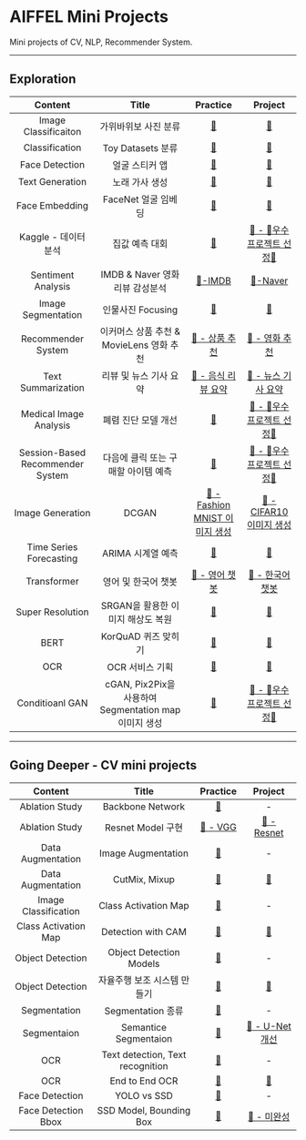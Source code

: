 # AIFFEL Mini Projects
Mini projects of CV, NLP, Recommender System.   

---   

## Exploration
| Content | Title | Practice | Project |   
| :--: | :--: | :--: | :--: |   
| Image Classificaiton | 가위바위보 사진 분류 | [📂](https://github.com/YOOHYOJEONG/AIFFEL_LMS_practice/blob/master/exploration/lms_ex_1.py) | [📂](https://github.com/YOOHYOJEONG/AIFFEL_LMS_project/blob/master/ex01/ex1_rock_scissor_paper.ipynb) |   
| Classification | Toy Datasets 분류 | [📂](https://github.com/YOOHYOJEONG/AIFFEL_LMS_practice/blob/master/exploration/lms_ex_2.ipynb) | [📂](https://github.com/YOOHYOJEONG/AIFFEL_LMS_project/tree/master/ex02) |   
| Face Detection | 얼굴 스티커 앱 | [📂](https://github.com/YOOHYOJEONG/AIFFEL_LMS_practice/blob/master/exploration/lms_ex_3.ipynb) | [📂](https://github.com/YOOHYOJEONG/AIFFEL_LMS_project/blob/master/ex03/ex3_camera_sticker.ipynb) |   
| Text Generation | 노래 가사 생성 | [📂](https://github.com/YOOHYOJEONG/AIFFEL_LMS_practice/blob/master/exploration/lms_ex_4.ipynb) | [📂](https://github.com/YOOHYOJEONG/AIFFEL_LMS_project/blob/master/ex04/ex4_making_lyricist.ipynb) |   
| Face Embedding | FaceNet 얼굴 임베딩 | [📂](https://github.com/YOOHYOJEONG/AIFFEL_LMS_practice/blob/master/exploration/lms_ex_5.ipynb) | [📂](https://github.com/YOOHYOJEONG/AIFFEL_LMS_project/blob/master/ex05/ex5_face_embading.ipynb) |   
| Kaggle - 데이터 분석 | 집값 예측 대회 | [📂](https://github.com/YOOHYOJEONG/AIFFEL_LMS_practice/blob/master/exploration/lms_ex_6_1.ipynb) | [📂 - 👑우수 프로젝트 선정👑](https://github.com/YOOHYOJEONG/AIFFEL_LMS_project/blob/master/ex06/ex6_kakr_house_price_prediction.ipynb) |    
| Sentiment Analysis | IMDB & Naver 영화리뷰 감성분석 | [📂-IMDB](https://github.com/YOOHYOJEONG/AIFFEL_LMS_practice/blob/master/exploration/lms_ex_7.ipynb) | [📂-Naver](https://github.com/YOOHYOJEONG/AIFFEL_LMS_project/blob/master/ex07/ex7_text_sentiment_analysis.ipynb) |   
| Image Segmentation | 인물사진 Focusing | [📂](https://github.com/YOOHYOJEONG/AIFFEL_LMS_practice/blob/master/exploration/lms_ex_8.ipynb) | [📂](https://github.com/YOOHYOJEONG/AIFFEL_LMS_project/blob/master/ex08/ex8_Semantic_Segmentation.ipynb) |   
| Recommender System | 이커머스 상품 추천 & MovieLens 영화 추천 | [📂 - 상품 추천](https://github.com/YOOHYOJEONG/AIFFEL_LMS_practice/blob/master/exploration/lms_ex_9.ipynb) | [📂 - 영화 추천](https://github.com/YOOHYOJEONG/AIFFEL_LMS_project/blob/master/ex09/ex9_Movielens_recommendation.ipynb) |   
| Text Summarization | 리뷰 및 뉴스 기사 요약 | [📂 - 음식 리뷰 요약](https://github.com/YOOHYOJEONG/AIFFEL_LMS_practice/blob/master/exploration/lms_ex_10.ipynb) | [📂 - 뉴스 기사 요약](https://github.com/YOOHYOJEONG/AIFFEL_LMS_project/blob/master/ex10/ex10_Text_Summarization.ipynb) |   
| Medical Image Analysis | 폐렴 진단 모델 개선 | [📂](https://github.com/YOOHYOJEONG/AIFFEL_LMS_practice/blob/master/exploration/lms_ex_11.ipynb) | [📂 - 👑우수 프로젝트 선정👑](https://github.com/YOOHYOJEONG/AIFFEL_LMS_project/blob/master/ex11/ex11_Pneumonia_Diagnosis.ipynb) |   
| Session-Based Recommender System | 다음에 클릭 또는 구매할 아이템 예측 | [📂](https://github.com/YOOHYOJEONG/AIFFEL_LMS_practice/blob/master/exploration/lms_ex_12.ipynb) | [📂 - 👑우수 프로젝트 선정👑](https://github.com/YOOHYOJEONG/AIFFEL_LMS_project/blob/master/ex12/ex12_Session_Based_Recommendation.ipynb) |   
| Image Generation | DCGAN | [📂 - Fashion MNIST 이미지 생성](https://github.com/YOOHYOJEONG/AIFFEL_LMS_practice/blob/master/exploration/lms_ex_13.ipynb) | [📂 - CIFAR10 이미지 생성](https://github.com/YOOHYOJEONG/AIFFEL_LMS_project/blob/master/ex13/ex13_DCGAN_CIFAR10.ipynb) |   
| Time Series Forecasting | ARIMA 시계열 예측 | [📂](https://github.com/YOOHYOJEONG/AIFFEL_LMS_practice/blob/master/exploration/lms_ex_14.ipynb) | [📂](https://github.com/YOOHYOJEONG/AIFFEL_LMS_project/blob/master/ex14/ex14_ARIMA_stock_prediction.ipynb) |   
| Transformer | 영어 및 한국어 챗봇 | [📂 - 영어 챗봇](https://github.com/YOOHYOJEONG/AIFFEL_LMS_practice/blob/master/exploration/lms_ex_15.ipynb) | [📂 - 한국어 챗봇](https://github.com/YOOHYOJEONG/AIFFEL_LMS_project/blob/master/ex15/ex15_transformer_chatbot.ipynb) |   
| Super Resolution | SRGAN을 활용한 이미지 해상도 복원 | [📂](https://github.com/YOOHYOJEONG/AIFFEL_LMS_practice/blob/master/exploration/lms_ex_16.ipynb) | [📂](https://github.com/YOOHYOJEONG/AIFFEL_LMS_project/blob/master/ex16/ex16_SRGAN.ipynb) |   
| BERT | KorQuAD 퀴즈 맞히기 | [📂](https://github.com/YOOHYOJEONG/AIFFEL_LMS_practice/blob/master/exploration/lms_ex_17.ipynb) | [📂](https://github.com/YOOHYOJEONG/AIFFEL_LMS_project/blob/master/ex17/ex17_BERT_KorQuAD.ipynb) |   
| OCR | OCR 서비스 기획 | [📂](https://github.com/YOOHYOJEONG/AIFFEL_LMS_practice/blob/master/exploration/lms_ex_18.ipynb) | [📂](https://github.com/YOOHYOJEONG/AIFFEL_LMS_project/blob/master/ex18/ex18_OCR_models.ipynb) |   
| Conditioanl GAN | cGAN, Pix2Pix을 사용하여 Segmentation map 이미지 생성 | [📂](https://github.com/YOOHYOJEONG/AIFFEL_LMS_practice/blob/master/exploration/lms_ex_19.ipynb) | [📂 - 👑우수 프로젝트 선정👑](https://github.com/YOOHYOJEONG/AIFFEL_LMS_project/blob/master/ex19/ex19_Pix2Pix.ipynb) |   



---   

## Going Deeper - CV mini projects
| Content | Title | Practice | Project |   
| :--: | :--: | :--: | :--: |   
| Ablation Study | Backbone Network | [📂](https://github.com/YOOHYOJEONG/AIFFEL_LMS_practice/blob/master/goingdeeper/gd_node_01_backbone.ipynb) | - |   
| Ablation Study | Resnet Model 구현 | [📂 - VGG ](https://github.com/YOOHYOJEONG/AIFFEL_LMS_practice/blob/master/goingdeeper/gd_node_02_Ablation_Study.ipynb) | [📂 - Resnet](https://github.com/YOOHYOJEONG/AIFFEL_LMS_project/blob/master/gd02/gd02_ResNet_Ablation_Study.ipynb) |   
| Data Augmentation | Image Augmentation | [📂](https://github.com/YOOHYOJEONG/AIFFEL_LMS_practice/blob/master/goingdeeper/gd_node_03_Augmentation.ipynb) | - |   
| Data Augmentation | CutMix, Mixup | [📂](https://github.com/YOOHYOJEONG/AIFFEL_LMS_practice/blob/master/goingdeeper/gd_node_04_CutMix_Mixup.ipynb) | [📂](https://github.com/YOOHYOJEONG/AIFFEL_LMS_project/blob/master/gd04/gd04_CutMix_VS_Mixup.ipynb) |   
| Image Classification | Class Activation Map | [📂](https://github.com/YOOHYOJEONG/AIFFEL_LMS_practice/blob/master/goingdeeper/gd_node_05_Class_Activation.ipynb) | - |   
| Class Activation Map | Detection with CAM | [📂](https://github.com/YOOHYOJEONG/AIFFEL_LMS_practice/blob/master/goingdeeper/gd_node_06_Making_CAM.ipynb) | [📂](https://github.com/YOOHYOJEONG/AIFFEL_LMS_project/blob/master/gd06/gd06_Class_Activation_Map.ipynb) |   
| Object Detection | Object Detection Models | [📂](https://github.com/YOOHYOJEONG/AIFFEL_LMS_practice/blob/master/goingdeeper/gd_node_07_Object_Detection.ipynb) | - |   
| Object Detection | 자율주행 보조 시스템 만들기 | [📂](https://github.com/YOOHYOJEONG/AIFFEL_LMS_practice/blob/master/goingdeeper/gd_node_08_Object_Detection_System.ipynb) | [📂](https://github.com/YOOHYOJEONG/AIFFEL_LMS_project/blob/master/gd08/gd08_Object_Detection_System.ipynb) |   
| Segmentation | Segmentation 종류 | [📂](https://github.com/YOOHYOJEONG/AIFFEL_LMS_practice/blob/master/goingdeeper/gd_node_09_Segementation.ipynb) | - |   
| Segmentaion | Semantice Segmentaion | [📂](https://github.com/YOOHYOJEONG/AIFFEL_LMS_practice/blob/master/goingdeeper/gd_node_10_Semantic_Segmentation.ipynb) | [📂 - U-Net 개선](https://github.com/YOOHYOJEONG/AIFFEL_LMS_project/blob/master/gd10/gd10_Semantic_Segmentation.ipynb) |   
| OCR | Text detection, Text recognition | [📂](https://github.com/YOOHYOJEONG/AIFFEL_LMS_practice/blob/master/goingdeeper/gd_node_11_OCR.ipynb) | - |   
| OCR | End to End OCR | [📂](https://github.com/YOOHYOJEONG/AIFFEL_LMS_practice/blob/master/goingdeeper/gd_node_12_OCR_Text%20Recognition.ipynb) | [📂](https://github.com/YOOHYOJEONG/AIFFEL_LMS_project/blob/master/gd12/gd12_End_to_End_OCR.ipynb) |    
| Face Detection | YOLO vs SSD | [📂](https://github.com/YOOHYOJEONG/AIFFEL_LMS_practice/blob/master/goingdeeper/gd_node_13_Face_Detection.ipynb) | - |   
| Face Detection Bbox | SSD Model, Bounding Box | [📂](https://github.com/YOOHYOJEONG/AIFFEL_LMS_practice/blob/master/goingdeeper/gd_node_14_Bounding_Box.ipynb) | [📂 - 미완성](https://github.com/YOOHYOJEONG/AIFFEL_LMS_project/blob/master/gd14/gd14_Face_Detection_BBox.ipynb) |   
